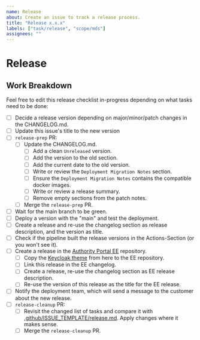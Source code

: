 ```yaml
---
name: Release
about: Create an issue to track a release process.
title: "Release x.x.x"
labels: ["task/release", "scope/mds"]
assignees: ""
---
```


# Release

## Work Breakdown

Feel free to edit this release checklist in-progress depending on what tasks need to be done:

- [ ] Decide a release version depending on major/minor/patch changes in the CHANGELOG.md.
- [ ] Update this issue's title to the new version
- [ ] `release-prep` PR:
    - [ ] Update the CHANGELOG.md.
        - [ ] Add a clean `Unreleased` version.
        - [ ] Add the version to the old section.
        - [ ] Add the current date to the old version.
        - [ ] Write or review the `Deployment Migration Notes` section.
        - [ ] Ensure the `Deployment Migration Notes` contains the compatible docker images.
        - [ ] Write or review a release summary.
        - [ ] Remove empty sections from the patch notes.
    - [ ] Merge the `release-prep` PR.
- [ ] Wait for the main branch to be green.
- [ ] Deploy a version with the "main" and test the deployment.
- [ ] Create a release and re-use the changelog section as release description, and the version as title.
- [ ] Check if the pipeline built the release versions in the Actions-Section (or you won't see it).
- [ ] Create a release in the [Authority Portal EE](https://github.com/sovity/authority-portal-ee) repository.
  - [ ] Copy the [Keycloak theme](../../authority-portal-keycloak) from here to the EE repository.
  - [ ] Link this release in the EE changelog.
  - [ ] Create a release, re-use the changelog section as EE release description.
  - [ ] Re-use the version of this release as the title for the EE release.
- [ ] Notify the deployment team, which will send a message to the customer about the new release.
- [ ] `release-cleanup` PR:
    - [ ] Revisit the changed list of tasks and compare it
      with [.github/ISSUE_TEMPLATE/release.md](https://github.com/sovity/authority-portal/blob/main/.github/ISSUE_TEMPLATE/release.md).
      Apply changes where it makes sense.
    - [ ] Merge the `release-cleanup` PR.